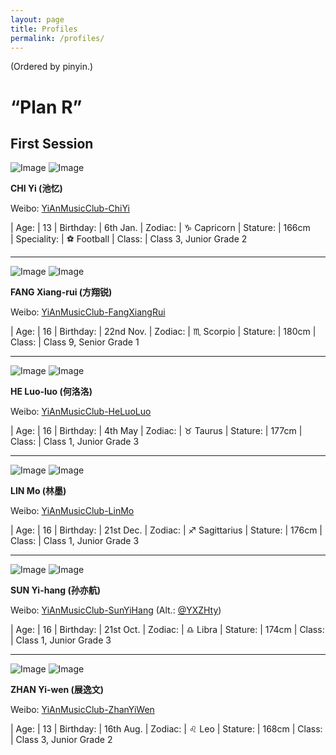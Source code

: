 ```yaml
---
layout: page
title: Profiles
permalink: /profiles/
---
```


(Ordered by pinyin.)

# “Plan R”

## First Session

![Image](http://ww2.sinaimg.cn/small/006G0KuMjw8fcl8mgvu72j30yi0yiwhd.jpg) ![Image](http://wx2.sinaimg.cn/small/006G0KuMly8fmbmb8xremj30yi0xojtj.jpg)

**CHI Yi (池忆)**

Weibo: [YiAnMusicClub-ChiYi](http://weibo.com/u/6117581836)

| Age:          | 13
| Birthday:     | 6th Jan.
| Zodiac:       | ♑ Capricorn
| Stature:      | 166cm  
| Speciality:   | ⚽ Football
| Class:        | Class 3, Junior Grade 2

---

![Image](http://ww4.sinaimg.cn/small/006G0KNGjw8fcnjpzkzq3j30yi0y2acn.jpg) ![Image](http://wx4.sinaimg.cn/small/006G0KNGly8fmbmbpwfe3j30yi0xggnv.jpg)

**FANG Xiang-rui (方翔锐)**

Weibo: [YiAnMusicClub-FangXiangRui](http://weibo.com/u/6117583008)

| Age:          | 16
| Birthday:     | 22nd Nov.
| Zodiac:       | ♏ Scorpio
| Stature:      | 180cm
| Class:        | Class 9, Senior Grade 1

---

![Image](http://ww4.sinaimg.cn/small/006G0Hz8jw8fchrt2fiawj30yi0yggoi.jpg) ![Image](http://wx3.sinaimg.cn/small/006G0Hz8ly8fmbmaeglukj30yi0xpdi0.jpg)

**HE Luo-luo (何洛洛)**

Weibo: [YiAnMusicClub-HeLuoLuo](http://weibo.com/u/6117570574)

| Age:          | 16
| Birthday:     | 4th May
| Zodiac:       | ♉ Taurus
| Stature:      | 177cm
| Class:        | Class 1, Junior Grade 3

---

![Image](http://ww1.sinaimg.cn/small/006FnQZYjw8fcixg5cdudj30yi0y9ju2.jpg) ![Image](http://wx1.sinaimg.cn/small/006FnQZYly8fmbmaubqi3j30yi0y2acq.jpg)

**LIN Mo (林墨)**

Weibo: [YiAnMusicClub-LinMo](http://weibo.com/u/6108312042)

| Age:          | 16
| Birthday:     | 21st Dec.
| Zodiac:       | ♐ Sagittarius
| Stature:      | 176cm
| Class:        | Class 1, Junior Grade 3

---

![Image](http://ww2.sinaimg.cn/small/006FnS5mjw8fck3172adpj30yi0yitbb.jpg) ![Image](http://wx2.sinaimg.cn/small/006FnS5mly8fe4yfuy3qcj30ku0lh751.jpg)

**SUN Yi-hang (孙亦航)**

Weibo: [YiAnMusicClub-SunYiHang](http://weibo.com/u/6108316220) (Alt.: [@YXZHty](http://weibo.com/2565158051))

| Age:          | 16
| Birthday:     | 21st Oct.
| Zodiac:       | ♎ Libra
| Stature:      | 174cm
| Class:        | Class 1, Junior Grade 3

---

![Image](http://ww2.sinaimg.cn/small/006FmVn8jw8fcme7o94l8j30yi0yetbl.jpg) ![Image](http://wx4.sinaimg.cn/small/006FmVn8ly8fe4ygwgdmoj30ku0kvwf7.jpg)

**ZHAN Yi-wen (展逸文)**

Weibo: [YiAnMusicClub-ZhanYiWen](http://weibo.com/u/6108090526)

| Age:          | 13
| Birthday:     | 16th Aug.
| Zodiac:       | ♌ Leo
| Stature:      | 168cm
| Class:        | Class 3, Junior Grade 2
